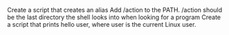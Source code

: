 Create a script that creates an alias
Add /action to the PATH. /action should be the last directory the shell looks into when looking for a program
Create a script that prints hello user, where user is the current Linux user.
